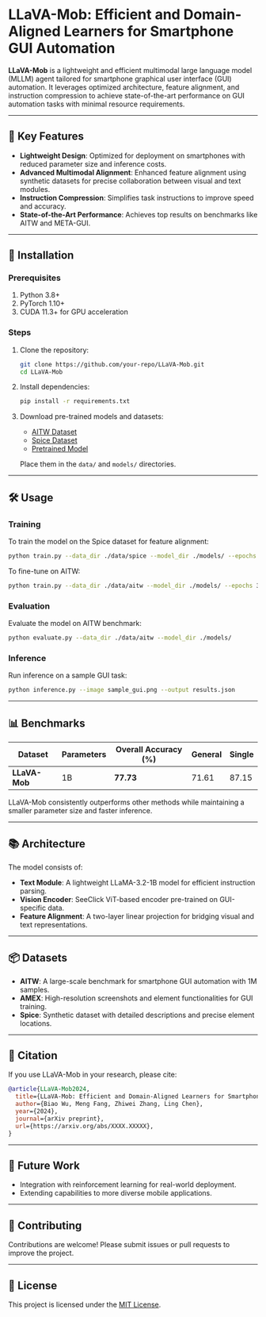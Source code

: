 
# LLaVA-Mob: Efficient and Domain-Aligned Learners for Smartphone GUI Automation

**LLaVA-Mob** is a lightweight and efficient multimodal large language model (MLLM) agent tailored for smartphone graphical user interface (GUI) automation. It leverages optimized architecture, feature alignment, and instruction compression to achieve state-of-the-art performance on GUI automation tasks with minimal resource requirements.

---

## 🌟 **Key Features**
- **Lightweight Design**: Optimized for deployment on smartphones with reduced parameter size and inference costs.
- **Advanced Multimodal Alignment**: Enhanced feature alignment using synthetic datasets for precise collaboration between visual and text modules.
- **Instruction Compression**: Simplifies task instructions to improve speed and accuracy.
- **State-of-the-Art Performance**: Achieves top results on benchmarks like AITW and META-GUI.

---

## 🚀 **Installation**

### Prerequisites
1. Python 3.8+
2. PyTorch 1.10+
3. CUDA 11.3+ for GPU acceleration

### Steps
1. Clone the repository:
   ```bash
   git clone https://github.com/your-repo/LLaVA-Mob.git
   cd LLaVA-Mob
   ```

2. Install dependencies:
   ```bash
   pip install -r requirements.txt
   ```

3. Download pre-trained models and datasets:
   - [AITW Dataset](https://link-to-dataset.com)
   - [Spice Dataset](https://link-to-dataset.com)
   - [Pretrained Model](https://link-to-model.com)

   Place them in the `data/` and `models/` directories.

---

## 🛠 **Usage**

### Training
To train the model on the Spice dataset for feature alignment:
```bash
python train.py --data_dir ./data/spice --model_dir ./models/ --epochs 3
```

To fine-tune on AITW:
```bash
python train.py --data_dir ./data/aitw --model_dir ./models/ --epochs 3 --finetune
```

### Evaluation
Evaluate the model on AITW benchmark:
```bash
python evaluate.py --data_dir ./data/aitw --model_dir ./models/
```

### Inference
Run inference on a sample GUI task:
```bash
python inference.py --image sample_gui.png --output results.json
```

---

## 📊 **Benchmarks**

| Dataset       | Parameters | Overall Accuracy (%) | General | Single  |
|---------------|------------|-----------------------|---------|---------|
| **LLaVA-Mob** | 1B         | **77.73**            | 71.61   | 87.15   |

LLaVA-Mob consistently outperforms other methods while maintaining a smaller parameter size and faster inference.

---

## 📚 **Architecture**

The model consists of:
- **Text Module**: A lightweight LLaMA-3.2-1B model for efficient instruction parsing.
- **Vision Encoder**: SeeClick ViT-based encoder pre-trained on GUI-specific data.
- **Feature Alignment**: A two-layer linear projection for bridging visual and text representations.

---

## 📦 **Datasets**
- **AITW**: A large-scale benchmark for smartphone GUI automation with 1M samples.
- **AMEX**: High-resolution screenshots and element functionalities for GUI training.
- **Spice**: Synthetic dataset with detailed descriptions and precise element locations.

---

## 📝 **Citation**

If you use LLaVA-Mob in your research, please cite:

```bibtex
@article{LLaVA-Mob2024,
  title={LLaVA-Mob: Efficient and Domain-Aligned Learners for Smartphone GUI Automation},
  author={Biao Wu, Meng Fang, Zhiwei Zhang, Ling Chen},
  year={2024},
  journal={arXiv preprint},
  url={https://arxiv.org/abs/XXXX.XXXXX},
}
```

---

## 🔧 **Future Work**
- Integration with reinforcement learning for real-world deployment.
- Extending capabilities to more diverse mobile applications.

---

## 🤝 **Contributing**
Contributions are welcome! Please submit issues or pull requests to improve the project.

---

## 📜 **License**
This project is licensed under the [MIT License](LICENSE).
